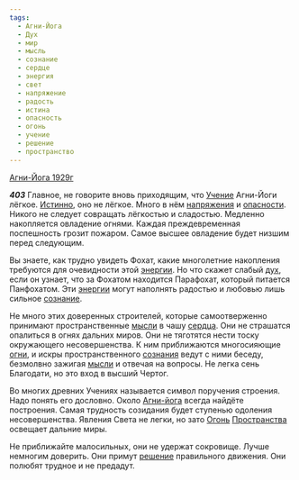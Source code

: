 ```yaml
---
tags:
  - Агни-Йога
  - Дух
  - мир
  - мысль
  - сознание
  - сердце
  - энергия
  - свет
  - напряжение
  - радость
  - истина
  - опасность
  - огонь
  - учение
  - решение
  - пространство
---
```


[Агни-Йога 1929г](https://127.0.0.1:4002/agni/1929)

___403___
Главное, не говорите вновь приходящим, что [Учение](../../../tags/#учение) Агни-Йоги лёгкое. [Истинно](../../../tags/#истина), оно не лёгкое. Много в нём [напряжения](../../../tags/#напряжение) и [опасности](../../../tags/#опасность). Никого не следует совращать лёгкостью и сладостью. Медленно накопляется овладение огнями. Каждая преждевременная поспешность грозит пожаром. Самое высшее овладение будет низшим перед следующим.   

Вы знаете, как трудно увидеть Фохат, какие многолетние накопления требуются для очевидности этой [энергии](../../../tags/#энергия). Но что скажет слабый [дух](../../../tags/#Дух), если он узнает, что за Фохатом находится Парафохат, который питается Панфохатом. Эти [энергии](../../../tags/#энергия) могут наполнять радостью и любовью лишь сильное [сознание](../../../tags/#сознание).   

Не много этих доверенных строителей, которые самоотверженно принимают пространственные [мысли](../../../tags/#мысль) в чашу [сердца](../../../tags/#сердце). Они не страшатся опалиться в огнях дальних миров. Они не тяготятся нести тоску окружающего несовершенства. К ним приближаются многосияющие [огни](../../../tags/#огонь), и искры пространственного [сознания](../../../tags/#сознание) ведут с ними беседу, безмолвно зажигая [мысли](../../../tags/#мысль) и отвечая на вопросы. Не легка сень Благодати, но это вход в высший Чертог.   

Во многих древних Учениях называется символ поручения строения. Надо понять его дословно. Около [Агни-йога](../../../tags/#Агни-Йога) всегда найдёте построения. Самая трудность созидания будет ступенью одоления несовершенства. Явления Света не легки, но зато [Огонь](../../../tags/#огонь) [Пространства](../../../tags/#пространство) освещает дальние миры.   

Не приближайте малосильных, они не удержат сокровище. Лучше немногим доверить. Они примут [решение](../../../tags/#решение) правильного движения. Они полюбят трудное и не предадут.